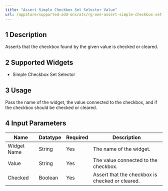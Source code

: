 ```yaml
---
title: "Assert Simple Checkbox Set Selector Value"
url: /appstore/supported-add-ons/ats/rg-one-assert-simple-checkbox-set-selector-value/
---
```


## 1 Description

Asserts that the checkbox found by the given value is checked or cleared.

## 2 Supported Widgets

* Simple Checkbox Set Selector

## 3 Usage

Pass the name of the widget, the value connected to the checkbox, and if the checkbox should be checked or cleared.

## 4 Input Parameters

Name | Datatype | Required | Description
---- | -------- | ------- |---------------
Widget Name | String | Yes | The name of the widget.
Value | String | Yes | The value connected to the checkbox.
Checked | Boolean | Yes | Assert that the checkbox is checked or cleared.
